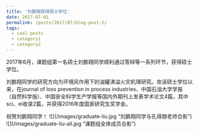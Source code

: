 ```yaml
---
title: '刘鹏翔获得硕士学位'
date: 2017-07-01
permalink: /posts/2017/07/blog-post-1/
tags:
  - cool posts
  - category1
  - category2
---
```


2017年6月，课题组第一名硕士刘鹏翔同学顺利通过答辩等一系列环节，获得硕士学位。

刘鹏翔同学的研究方向为环境风作用下的油罐沸溢火灾机理研究。攻读硕士学位以来，在journal of loss prevention in process industries、中国石油大学学报（自然科学版）、中国安全科学生产学报等国内外期刊上发表学术论文4篇，其中sci、ei收录2篇，并获得2016年度国家研究生奖学金。

祝贺刘鹏翔同学！
![](/images/graduate-liu.jpg “刘鹏翔同学与孔得朋老师合影”)
![](/images/graduate-liu-all.jpg “课题组全体成员合影”)
